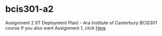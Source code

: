 # bcis301-a2
Assignment 2 (IT Deployment Plan) - Ara Institute of Canterbury BCIS301 course 
If you also want Assignment 1, click [Here](https://github.com/shekubeta/bcis301-a1) 
